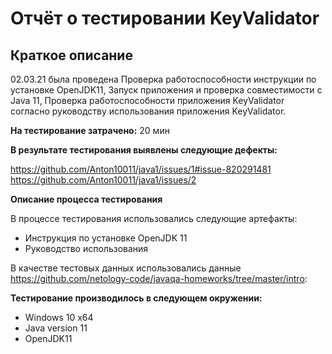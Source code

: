 # Отчёт о тестировании KeyValidator

## Краткое описание

02.03.21 была проведена Проверка работоспособности инструкции по установке OpenJDK11, Запуск приложения и проверка совместимости с Java 11, Проверка работоспособности приложения KeyValidator согласно руководству использования приложения KeyValidator.

**На тестирование затрачено:** 20 мин

**В результате тестирования выявлены следующие дефекты:**

https://github.com/Anton10011/java1/issues/1#issue-820291481
https://github.com/Anton10011/java1/issues/2

**Описание процесса тестирования**

В процессе тестирования использовались следующие артефакты:

- Инструкция по установке OpenJDK 11
- Руководство использования


В качестве тестовых данных использовались данные https://github.com/netology-code/javaqa-homeworks/tree/master/intro:

**Тестирование производилось в следующем окружении:**

- Windows 10 x64
- Java version 11
- OpenJDK11
